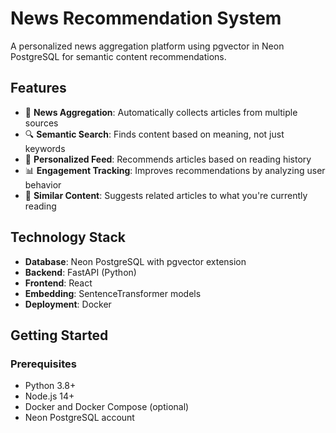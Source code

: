 # News Recommendation System

A personalized news aggregation platform using pgvector in Neon PostgreSQL for semantic content recommendations.

## Features

- 📰 **News Aggregation**: Automatically collects articles from multiple sources
- 🔍 **Semantic Search**: Finds content based on meaning, not just keywords
- 👤 **Personalized Feed**: Recommends articles based on reading history
- 📊 **Engagement Tracking**: Improves recommendations by analyzing user behavior
- 🔗 **Similar Content**: Suggests related articles to what you're currently reading

## Technology Stack

- **Database**: Neon PostgreSQL with pgvector extension
- **Backend**: FastAPI (Python)
- **Frontend**: React
- **Embedding**: SentenceTransformer models
- **Deployment**: Docker

## Getting Started

### Prerequisites

- Python 3.8+
- Node.js 14+
- Docker and Docker Compose (optional)
- Neon PostgreSQL account


